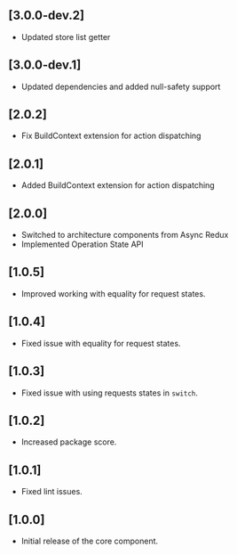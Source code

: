 ## [3.0.0-dev.2]

- Updated store list getter

## [3.0.0-dev.1]

- Updated dependencies and added null-safety support

## [2.0.2]

- Fix BuildContext extension for action dispatching

## [2.0.1]

- Added BuildContext extension for action dispatching

## [2.0.0]

- Switched to architecture components from Async Redux
- Implemented Operation State API

## [1.0.5]

- Improved working with equality for request states.

## [1.0.4]

- Fixed issue with equality for request states.

## [1.0.3]

- Fixed issue with using requests states in `switch`.

## [1.0.2]

- Increased package score.

## [1.0.1]

- Fixed lint issues.

## [1.0.0]

- Initial release of the core component.
